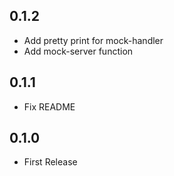 ## 0.1.2

* Add pretty print for mock-handler
* Add mock-server function

## 0.1.1

* Fix README

## 0.1.0

* First Release
